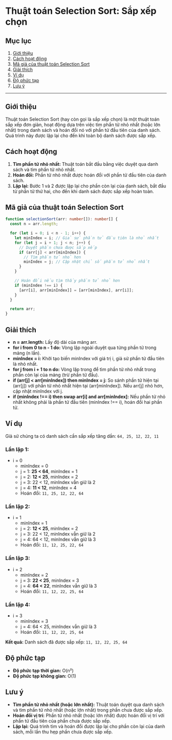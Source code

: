 # Thuật toán Selection Sort: Sắp xếp chọn

## Mục lục

1. [Giới thiệu](#giới-thiệu)
2. [Cách hoạt động](#cách-hoạt-động)
3. [Mã giả của thuật toán Selection Sort](#mã-giả-của-thuật-toán-selection-sort)
4. [Giải thích](#giải-thích)
5. [Ví dụ](#ví-dụ)
6. [Độ phức tạp](#độ-phức-tạp)
7. [Lưu ý](#lưu-ý)

---

## Giới thiệu

Thuật toán Selection Sort (hay còn gọi là sắp xếp chọn) là một thuật toán sắp xếp đơn giản, hoạt động dựa trên việc tìm phần tử nhỏ nhất (hoặc lớn nhất) trong danh sách và hoán đổi nó với phần tử đầu tiên của danh sách. Quá trình này được lặp lại cho đến khi toàn bộ danh sách được sắp xếp.

## Cách hoạt động

1. **Tìm phần tử nhỏ nhất:** Thuật toán bắt đầu bằng việc duyệt qua danh sách và tìm phần tử nhỏ nhất.
2. **Hoán đổi:** Phần tử nhỏ nhất được hoán đổi với phần tử đầu tiên của danh sách.
3. **Lặp lại:** Bước 1 và 2 được lặp lại cho phần còn lại của danh sách, bắt đầu từ phần tử thứ hai, cho đến khi danh sách được sắp xếp hoàn toàn.

## Mã giả của thuật toán Selection Sort

```typescript
function selectionSort(arr: number[]): number[] {
  const n = arr.length;

  for (let i = 0; i < n - 1; i++) {
    let minIndex = i; // Giả sử phần tử đầu tiên là nhỏ nhất
    for (let j = i + 1; j < n; j++) {
      // Duyệt phần chưa được sắp xếp
      if (arr[j] < arr[minIndex]) {
        // Tìm phần tử nhỏ hơn
        minIndex = j; // Cập nhật chỉ số phần tử nhỏ nhất
      }
    }

    // Hoán đổi nếu tìm thấy phần tử nhỏ hơn
    if (minIndex !== i) {
      [arr[i], arr[minIndex]] = [arr[minIndex], arr[i]];
    }
  }

  return arr;
}
```

## Giải thích

- **n = arr.length:** Lấy độ dài của mảng arr.
- **for i from 0 to n - 1 do:** Vòng lặp ngoài duyệt qua từng phần tử trong mảng (n lần).
- **minIndex = i:** Khởi tạo biến minIndex với giá trị i, giả sử phần tử đầu tiên là nhỏ nhất.
- **for j from i + 1 to n do:** Vòng lặp trong để tìm phần tử nhỏ nhất trong phần còn lại của mảng (trừ phần tử đầu).
- **if (arr[j] < arr[minIndex]) then minIndex = j:** So sánh phần tử hiện tại (arr[j]) với phần tử nhỏ nhất hiện tại (arr[minIndex]). Nếu arr[j] nhỏ hơn, cập nhật minIndex với j.
- **if (minIndex !== i) then swap arr[i] and arr[minIndex]:** Nếu phần tử nhỏ nhất không phải là phần tử đầu tiên (minIndex !== i), hoán đổi hai phần tử.

## Ví dụ

Giả sử chúng ta có danh sách cần sắp xếp tăng dần: `64, 25, 12, 22, 11`

### Lần lặp 1:

- i = 0
  - minIndex = 0
  - j = 1: **25 < 64**, minIndex = 1
  - j = 2: **12 < 25**, minIndex = 2
  - j = 3: 22 < 12, minIndex vẫn giữ là 2
  - j = 4: **11 < 12**, minIndex = 4
  - Hoán đổi: `11, 25, 12, 22, 64`

### Lần lặp 2:

- i = 1
  - minIndex = 1
  - j = 2: **12 < 25**, minIndex = 2
  - j = 3: 22 < 12, minIndex vẫn giữ là 2
  - j = 4: 64 < 12, minIndex vẫn giữ là 3
  - Hoán đổi: `11, 12, 25, 22, 64`

### Lần lặp 3:

- i = 2
  - minIndex = 2
  - j = 3: **22 < 25**, minIndex = 3
  - j = 4: **64 < 22**, minIndex vẫn giữ là 3
  - Hoán đổi: `11, 12, 22, 25, 64`

### Lần lặp 4:

- i = 3
  - minIndex = 3
  - j = 4: 64 < 25, minIndex vẫn giữ là 3
  - Hoán đổi: `11, 12, 22, 25, 64`

**Kết quả:** Danh sách đã được sắp xếp: `11, 12, 22, 25, 64`

## Độ phức tạp

- **Độ phức tạp thời gian:** O(n²)
- **Độ phức tạp không gian:** O(1)

## Lưu ý

- **Tìm phần tử nhỏ nhất (hoặc lớn nhất):** Thuật toán duyệt qua danh sách và tìm phần tử nhỏ nhất (hoặc lớn nhất) trong phần chưa được sắp xếp.
- **Hoán đổi vị trí:** Phần tử nhỏ nhất (hoặc lớn nhất) được hoán đổi vị trí với phần tử đầu tiên của phần chưa được sắp xếp.
- **Lặp lại:** Quá trình tìm và hoán đổi được lặp lại cho phần còn lại của danh sách, mỗi lần thu hẹp phần chưa được sắp xếp.
